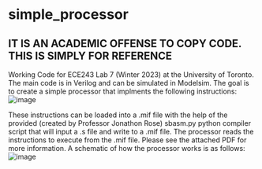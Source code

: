 # simple_processor

## IT IS AN ACADEMIC OFFENSE TO COPY CODE. THIS IS SIMPLY FOR REFERENCE

Working Code for ECE243 Lab 7 (Winter 2023) at the University of Toronto. The main code is in Verilog and can be simulated in Modelsim. The goal is to create a simple processor that implments the following instructions:
![image](https://user-images.githubusercontent.com/105998663/235353859-add1fe19-0747-40d1-8902-31cfa3bcf03d.png)

These instructions can be loaded into a .mif file with the help of the provided (created by Professor Jonathon Rose) sbasm.py python compiler script that will input a .s file and write to a .mif file. The processor reads the instructions to execute from the .mif file. Please see the attached PDF for more information. A schematic of how the processor works is as follows:
![image](https://user-images.githubusercontent.com/105998663/235353936-22594ab8-9fee-4791-8335-faf640019865.png)
